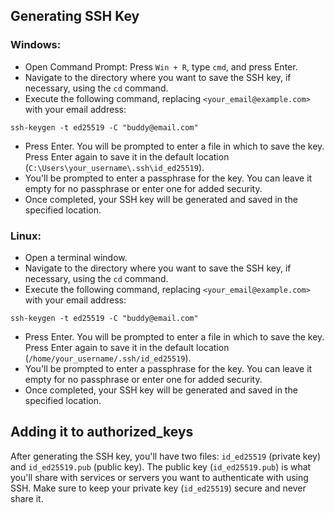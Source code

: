 ## Generating SSH Key

### Windows:

-  Open Command Prompt: Press `Win + R`, type `cmd`, and press Enter.
-  Navigate to the directory where you want to save the SSH key, if necessary, using the `cd` command.
-  Execute the following command, replacing `<your_email@example.com>` with your email address:

```
ssh-keygen -t ed25519 -C "buddy@email.com"
```


-  Press Enter. You will be prompted to enter a file in which to save the key. Press Enter again to save it in the default location (`C:\Users\your_username\.ssh\id_ed25519`).
-  You'll be prompted to enter a passphrase for the key. You can leave it empty for no passphrase or enter one for added security.
-  Once completed, your SSH key will be generated and saved in the specified location.

### Linux:

-  Open a terminal window.
-  Navigate to the directory where you want to save the SSH key, if necessary, using the `cd` command.
-  Execute the following command, replacing `<your_email@example.com>` with your email address:


```
ssh-keygen -t ed25519 -C "buddy@email.com"
```

-  Press Enter. You will be prompted to enter a file in which to save the key. Press Enter again to save it in the default location (`/home/your_username/.ssh/id_ed25519`).
-  You'll be prompted to enter a passphrase for the key. You can leave it empty for no passphrase or enter one for added security.
-  Once completed, your SSH key will be generated and saved in the specified location.

## Adding it to authorized_keys
After generating the SSH key, you'll have two files: `id_ed25519` (private key) and `id_ed25519.pub` (public key). The public key (`id_ed25519.pub`) is what you'll share with services or servers you want to authenticate with using SSH. Make sure to keep your private key (`id_ed25519`) secure and never share it.
